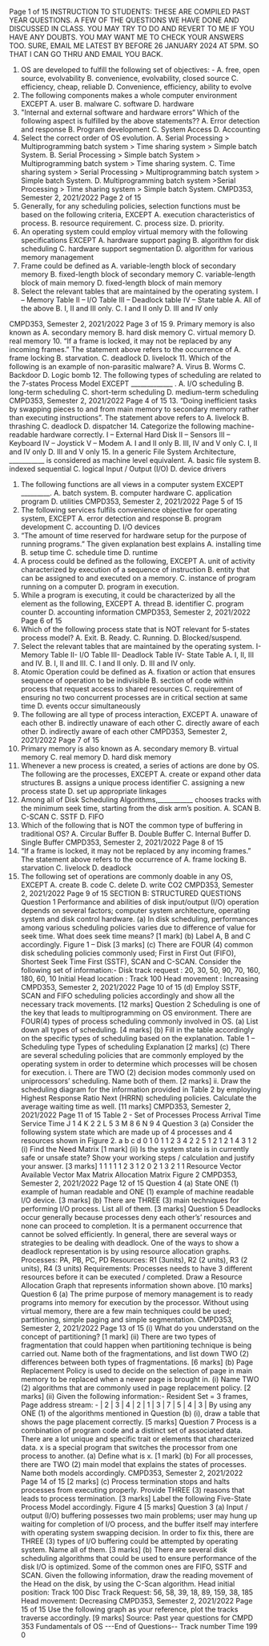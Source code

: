 Page 1 of 15
INSTRUCTION TO STUDENTS:
THESE ARE COMPILED PAST YEAR QUESTIONS. A FEW OF THE QUESTIONS WE HAVE
DONE AND DISCUSSED IN CLASS. YOU MAY TRY TO DO AND REVERT TO ME IF YOU
HAVE ANY DOUBTS. YOU MAY WANT ME TO CHECK YOUR ANSWERS TOO. SURE, EMAIL
ME LATEST BY BEFORE 26 JANUARY 2024 AT 5PM. SO THAT I CAN GO THRU AND EMAIL
YOU BACK.
1. OS are developed to fulfill the following set of objectives: -
A. free, open source, evolvability
B. convenience, evolvability, closed source
C. efficiency, cheap, reliable
D. Convenience, efficiency, ability to evolve
2. The following components makes a whole computer environment EXCEPT
A. user
B. malware
C. software
D. hardware
3. "Internal and external software and hardware errors“
Which of the following aspect is fulfilled by the above statements??
A. Error detection and response
B. Program development
C. System Access
D. Accounting
4. Select the correct order of OS evolution.
A. Serial Processing > Multiprogramming batch system > Time sharing
system > Simple batch System.
B. Serial Processing > Simple batch System > Multiprogramming batch
system > Time sharing system.
C. Time sharing system > Serial Processing > Multiprogramming batch
system > Simple batch System.
D. Multiprogramming batch system >Serial Processing > Time sharing
system > Simple batch System.
CMPD353, Semester 2, 2021/2022
Page 2 of 15
5. Generally, for any scheduling policies, selection functions must be based on the
following criteria, EXCEPT
A. execution characteristics of process.
B. resource requirement.
C. process size.
D. priority.
6. An operating system could employ virtual memory with the following
specifications EXCEPT
A. hardware support paging
B. algorithm for disk scheduling
C. hardware support segmentation
D. algorithm for various memory management
7. Frame could be defined as
A. variable-length block of secondary memory
B. fixed-length block of secondary memory
C. variable-length block of main memory
D. fixed-length block of main memory
8. Select the relevant tables that are maintained by the operating system.
I – Memory Table
II – I/O Table
III – Deadlock table
IV – State table
A. All of the above
B. I, II and III only.
C. I and II only
D. III and IV only

CMPD353, Semester 2, 2021/2022
Page 3 of 15
9. Primary memory is also known as
A. secondary memory
B. hard disk memory
C. virtual memory
D. real memory
10. “If a frame is locked, it may not be replaced by any incoming frames.”
The statement above refers to the occurrence of
A. frame locking
B. starvation.
C. deadlock
D. livelock
11. Which of the following is an example of non-parasitic malware?
A. Virus
B. Worms
C. Backdoor
D. Logic bomb
12. The following types of scheduling are related to the 7-states Process Model
EXCEPT _____________ .
A. I/O scheduling
B. long-term scheduling
C. short-term scheduling
D. medium-term scheduling
CMPD353, Semester 2, 2021/2022
Page 4 of 15
13. “Doing inefficient tasks by swapping pieces to and from main memory to
secondary memory rather than executing instructions”.
The statement above refers to
A. livelock
B. thrashing
C. deadlock
D. dispatcher
14. Categorize the following machine-readable hardware correctly.
I – External Hard Disk
II – Sensors
III – Keyboard
IV – Joystick
V – Modem
A. I and II only
B. III, IV and V only
C. I, II and IV only
D. III and V only
15. In a generic File System Architecture, ___________ is considered as machine
level equivalent.
A. basic file system
B. indexed sequential
C. logical Input / Output (I/O)
D. device drivers
1. The following functions are all views in a computer system EXCEPT _________.
A. batch system.
B. computer hardware
C. application program
D. utilities
CMPD353, Semester 2, 2021/2022
Page 5 of 15
2. The following services fulfils convenience objective for operating system,
EXCEPT
A. error detection and response
B. program development
C. accounting
D. I/O devices
3. “The amount of time reserved for hardware setup for the purpose of running
programs.” The given explanation best explains
A. installing time
B. setup time
C. schedule time
D. runtime
4. A process could be defined as the following, EXCEPT
A. unit of activity characterized by execution of a sequence of instruction
B. entity that can be assigned to and executed on a memory.
C. instance of program running on a computer
D. program in execution.
5. While a program is executing, it could be characterized by all the element as the
following, EXCEPT
A. thread
B. identifier
C. program counter
D. accounting information
CMPD353, Semester 2, 2021/2022
Page 6 of 15
6. Which of the following process state that is NOT relevant for 5-states process
model?
A. Exit.
B. Ready.
C. Running.
D. Blocked/suspend.
7. Select the relevant tables that are maintained by the operating system.
I- Memory Table
II- I/O Table
III- Deadlock Table
IV- State Table
A. I, II, III and IV.
B. I, II and III.
C. I and II only.
D. III and IV only.
8. Atomic Operation could be defined as
A. fixation or action that ensures sequence of operation to be indivisible
B. section of code within process that request access to shared resources
C. requirement of ensuring no two concurrent processes are in critical section at
same time
D. events occur simultaneously
9. The following are all type of process interaction, EXCEPT
A. unaware of each other
B. indirectly unaware of each other
C. directly aware of each other
D. indirectly aware of each other
CMPD353, Semester 2, 2021/2022
Page 7 of 15
10. Primary memory is also known as
A. secondary memory
B. virtual memory
C. real memory
D. hard disk memory
11. Whenever a new process is created, a series of actions are done by OS. The
following are the processes, EXCEPT
A. create or expand other data structures
B. assigns a unique process identifier
C. assigning a new process state
D. set up appropriate linkages
12. Among all of Disk Scheduling Algorithms,___________ chooses tracks with the
minimum seek time, starting from the disk arm’s position.
A. SCAN
B. C-SCAN
C. SSTF
D. FIFO
13. Which of the following that is NOT the common type of buffering in traditional
OS?
A. Circular Buffer
B. Double Buffer
C. Internal Buffer
D. Single Buffer
CMPD353, Semester 2, 2021/2022
Page 8 of 15
14. “If a frame is locked, it may not be replaced by any incoming frames.”
The statement above refers to the occurrence of
A. frame locking
B. starvation
C. livelock
D. deadlock
15. The following set of operations are commonly doable in any OS, EXCEPT
A. create
B. code
C. delete
D. write CO2
CMPD353, Semester 2, 2021/2022
Page 9 of 15
SECTION B: STRUCTURED QUESTIONS
Question 1
Performance and abilities of disk input/output (I/O) operation depends on several
factors; computer system architecture, operating system and disk control hardware.
(a) In disk scheduling, performances among various scheduling policies varies due
to difference of value for seek time. What does seek time means?
[1 mark]
(b) Label A, B and C accordingly.
Figure 1 – Disk
[3 marks]
(c) There are FOUR (4) common disk scheduling policies commonly used; First in
First Out (FIFO), Shortest Seek Time First (SSTF), SCAN and C-SCAN.
Consider the following set of information:-
Disk track request : 20, 30, 50, 90, 70, 160, 180, 60, 10
Initial Head location : Track 100
Head movement : Increasing
CMPD353, Semester 2, 2021/2022
Page 10 of 15
(d) Employ SSTF, SCAN and FIFO scheduling policies accordingly and show all
the necessary track movements.
[12 marks]
Question 2
Scheduling is one of the key that leads to multiprogramming on OS environment. There
are FOUR(4) types of process scheduling commonly involved in OS.
(a) List down all types of scheduling.
 [4 marks]
(b) Fill in the table accordingly on the specific types of scheduling based on the
explanation.
Table 1 – Scheduling type
Types of scheduling Explanation
[2 marks]
(c) There are several scheduling policies that are commonly employed by the
operating system in order to determine which processes will be chosen for
execution.
i. There are TWO (2) decision modes commonly used on uniprocessors’
scheduling. Name both of them.
[2 marks]
ii. Draw the scheduling diagram for the information provided in Table 2 by
employing Highest Response Ratio Next (HRRN) scheduling policies.
Calculate the average waiting time as well.
[11 marks]
CMPD353, Semester 2, 2021/2022
Page 11 of 15
Table 2 - Set of Processes
Process Arrival Time Service Time
J 1 4
K 2 2
L 5 3
M 8 6
N 9 4
Question 3
(a) Consider the following system state which are made up of 4 processes and 4
resources shown in Figure 2.
a b c d
0 1 0 1
1 2 3 4
2 2 5 1
2 1 2 1
4 3 1 2
(i) Find the Need Matrix
[1 mark]
(ii) Is the system state is in currently safe or unsafe state? Show your
working steps / calculation and justify your answer. [3 marks]
1 1 1 1
1 2 3 1
2 0 2 1
3 2 1 1
Resource Vector
Available Vector
Max Matrix Allocation Matrix
Figure 2
CMPD353, Semester 2, 2021/2022
Page 12 of 15
Question 4
(a) State ONE (1) example of human readable and ONE (1) example of machine
readable I/O device.
[3 marks]
(b) There are THREE (3) main techniques for performing I/O process. List all of
them.
[3 marks]
Question 5
Deadlocks occur generally because processes deny each other’s’ resources and none
can proceed to completion. It is a permanent occurrence that cannot be solved
efficiently. In general, there are several ways or strategies to be dealing with deadlock.
One of the ways to show a deadlock representation is by using resource allocation
graphs.
Processes: PA, PB, PC, PD
Resources: R1 (3units), R2 (2 units), R3 (2 units), R4 (3 units)
Requirements: Processes needs to have 3 different resources before it can be executed
/ completed.
Draw a Resource Allocation Graph that represents information shown above.
[10 marks]
Question 6
(a) The prime purpose of memory management is to ready programs into memory
for execution by the processor. Without using virtual memory, there are a few
main techniques could be used; partitioning, simple paging and simple
segmentation.
CMPD353, Semester 2, 2021/2022
Page 13 of 15
(i) What do you understand on the concept of partitioning?
[1 mark]
(ii) There are two types of fragmentation that could happen when
partitioning technique is being carried out. Name both of the
fragmentations, and list down TWO (2) differences between both types
of fragmentations.
[6 marks]
(b) Page Replacement Policy is used to decide on the selection of page in main
memory to be replaced when a newer page is brought in.
(i) Name TWO (2) algorithms that are commonly used in page replacement
policy. [2 marks]
(ii) Given the following information:-
Resident Set = 3 frames, Page address stream: - | 2 | 3 | 4 | 2 | 1 | 3 | 7 | 5 | 4 | 3 |
By using any ONE (1) of the algorithms mentioned in Question (b) (i), draw
a table that shows the page placement correctly.
[5 marks]
Question 7
Process is a combination of program code and a distinct set of associated data. There
are a lot unique and specific trait or elements that characterized data. x is a special
program that switches the processor from one process to another.
(a) Define what is x.
[1 mark]
(b) For all processes, there are TWO (2) main model that explains the states of
processes. Name both models accordingly.
CMPD353, Semester 2, 2021/2022
Page 14 of 15
[2 marks]
(c) Process termination stops and halts processes from executing properly. Provide
THREE (3) reasons that leads to process termination.
[3 marks]
Label the following Five-State Process Model accordingly. Figure 4
[5 marks]
Question 3
(a) Input / output (I/O) buffering possesses two main problems; user may hung up
waiting for completion of I/O process, and the buffer itself may interfere with
operating system swapping decision.
In order to fix this, there are THREE (3) types of I/O buffering could be
attempted by operating system. Name all of them.
 [3 marks]
(b) There are several disk scheduling algorithms that could be used to ensure
performance of the disk I/O is optimized. Some of the common ones are FIFO,
SSTF and SCAN.
Given the following information, draw the reading movement of the Head on
the disk, by using the C-Scan algorithm.
Head initial position: Track 100
Disc Track Request: 56, 58, 39, 18, 89, 159, 38, 185
Head movement: Decreasing
CMPD353, Semester 2, 2021/2022
Page 15 of 15
Use the following graph as your reference, plot the tracks traverse accordingly.
[9 marks]
Source: Past year questions for CMPD 353 Fundamentals of OS
---End of Questions--
Track
number
Time
199
0
